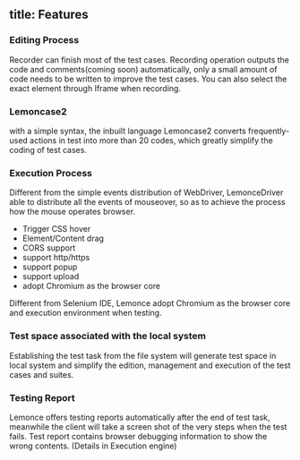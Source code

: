title: Features
---
### Editing Process
Recorder can finish most of the test cases. 
Recording operation outputs the code and comments(coming soon) automatically, 
only a small amount of code needs to be written to improve the test cases. 
You can also select the exact element through Iframe when recording.

### Lemoncase2
with a simple syntax, the inbuilt language Lemoncase2 converts 
frequently-used actions in test into more than 20 codes, 
which greatly simplify the coding of test cases.

### Execution Process
Different from the simple events distribution of WebDriver, 
LemonceDriver able to distribute all the events of mouseover, 
so as to achieve the process how the mouse operates browser.

- Trigger CSS hover
- Element/Content drag
- CORS support
- support http/https
- support popup
- support upload
- adopt Chromium as the browser core

Different from Selenium IDE, Lemonce adopt 
Chromium as the browser core and execution environment when testing. 

### Test space associated with the local system
Establishing the test task from the file system will 
generate test space in local system and simplify the edition, 
management and execution of the test cases and suites.

### Testing Report
Lemonce offers testing reports automatically after the end of test task, 
meanwhile the client will take a screen shot of 
the very steps when the test fails. 
Test report contains browser debugging information to show the wrong contents.
(Details in Execution engine)

